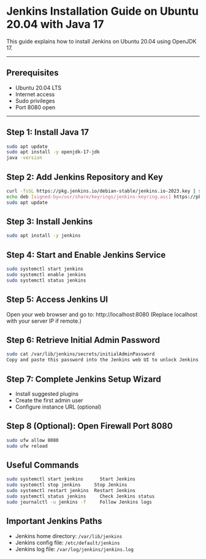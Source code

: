 # Jenkins Installation Guide on Ubuntu 20.04 with Java 17

This guide explains how to install Jenkins on Ubuntu 20.04 using OpenJDK 17.

---

## Prerequisites

- Ubuntu 20.04 LTS
- Internet access
- Sudo privileges
- Port 8080 open

---

## Step 1: Install Java 17

```bash
sudo apt update
sudo apt install -y openjdk-17-jdk
java -version
```
## Step 2: Add Jenkins Repository and Key
```bash
curl -fsSL https://pkg.jenkins.io/debian-stable/jenkins.io-2023.key | sudo tee /usr/share/keyrings/jenkins-keyring.asc > /dev/null
echo deb [signed-by=/usr/share/keyrings/jenkins-keyring.asc] https://pkg.jenkins.io/debian-stable binary/ | sudo tee /etc/apt/sources.list.d/jenkins.list > /dev/null
sudo apt update
```
## Step 3: Install Jenkins
```bash
sudo apt install -y jenkins
```
## Step 4: Start and Enable Jenkins Service
```bash
sudo systemctl start jenkins
sudo systemctl enable jenkins
sudo systemctl status jenkins
```
## Step 5: Access Jenkins UI
Open your web browser and go to: http://localhost:8080
(Replace localhost with your server IP if remote.)
## Step 6: Retrieve Initial Admin Password
```bash
sudo cat /var/lib/jenkins/secrets/initialAdminPassword
Copy and paste this password into the Jenkins web UI to unlock Jenkins.
```
## Step 7: Complete Jenkins Setup Wizard
- Install suggested plugins
- Create the first admin user
- Configure instance URL (optional)
##  Step 8 (Optional): Open Firewall Port 8080
```bash
sudo ufw allow 8080
sudo ufw reload
```
## Useful Commands
```bash
sudo systemctl start jenkins	  Start Jenkins
sudo systemctl stop jenkins	    Stop Jenkins
sudo systemctl restart jenkins	Restart Jenkins
sudo systemctl status jenkins	  Check Jenkins status
sudo journalctl -u jenkins -f	  Follow Jenkins logs
```
## Important Jenkins Paths
- Jenkins home directory: `/var/lib/jenkins`
- Jenkins config file: `/etc/default/jenkins`
- Jenkins log file: `/var/log/jenkins/jenkins.log`

